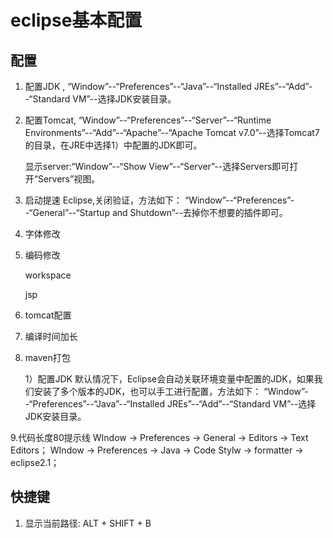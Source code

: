 # eclipse基本配置

## 配置

1. 配置JDK , “Window”--“Preferences”--“Java”--“Installed JREs”--“Add”--“Standard VM”--选择JDK安装目录。

2. 配置Tomcat, “Window”--“Preferences”--“Server”--“Runtime Environments”--“Add”--“Apache”--“Apache Tomcat v7.0”--选择Tomcat7的目录，在JRE中选择1）中配置的JDK即可。

   显示server:“Window”--“Show View”--“Server”--选择Servers即可打开“Servers”视图。

   

3. 启动提速 Eclipse,关闭验证，方法如下： “Window”--“Preferences”--“General”--“Startup and Shutdown”--去掉你不想要的插件即可。

4. 字体修改

5. 编码修改

   workspace

   jsp

6. tomcat配置

7. 编译时间加长

8. maven打包

   1）配置JDK 默认情况下，Eclipse会自动关联环境变量中配置的JDK，如果我们安装了多个版本的JDK，也可以手工进行配置，方法如下： “Window”--“Preferences”--“Java”--“Installed JREs”--“Add”--“Standard VM”--选择JDK安装目录。

9.代码长度80提示线
WIndow -> Preferences -> General -> Editors -> Text Editors；
WIndow -> Preferences -> Java -> Code Stylw -> formatter -> eclipse2.1；
## 快捷键
1. 显示当前路径: ALT + SHIFT + B
















